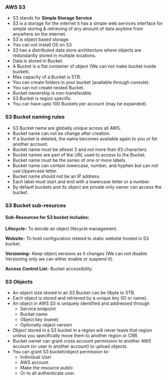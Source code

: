 ### AWS S3 ###
- S3 stands for **Simple Storage Service**
- S3 is a storage for the internet it has a simple web services interface for simple storing & retrieving of any amount of data anytime from anywhere on the internet.
- S3 is object based storage.
- You can not install OS on S3.
- S3 has a distributed data store architecture where objects are redundantly stored in multiple locations.
- Data is stored in Bucket.
- A Bucket is a flat container of object (We can not make bucket inside bucket).
- Max capacity of a Bucket is 5TB.
- You can create folders in your bucket (available through console).
- You can not create nested Bucket.
- Bucket ownership is non-transferable.
- S3 Bucket is region specific.
- You can have upto 100 Buckets per account (may be expanded).

### S3 Bucket naming rules ###
- S3 Bucket name are globally unique across all AWS.
- Bucket name can not be change after creation.
- If a bucket is deleted, the name becomes available again to you or for another account.
- Bucket name must be atleast 3 and not more than 63 characters.
- Bucket names are part of the URL used to access to the Bucket.
- Bucket name must be the series of one or more labels.
- Bucket name can contain lowercase, number, and hyphen but can not use Uppercase letter.
- Bucket name should not be an IP address.
- Each label must start and end with a lowercase letter or a number.
- By default buckets and its object are private only owner can access the bucket.

### S3 Bucket sub-resurces ###
#### Sub-Resources for S3 bucket includes: ####

**Lifecycle-** To decide an object lifecycle management.

**Website-** To hold configuration related to static website hosted in S3 bucket.

**Versioning-** Keep object versions as it changes (We can not disable Versioning only we can either enable or suspend it).

**Access Control List-** Bucket accessibility.

### S3 Objects ###
- An object size stored in an S3 Bucket can be 0byte to 5TB.
- Each object is stored and retrieved by a unique key (ID or name).
- An object in AWS S3 is uniquely identified and addressed through 
  - Service endpoint
  - Bucket name
  - Object key (name)
  - Optionally object version
- Object stored in a S3 bucket in a region will never leave that region unless you specifically move them to another region or CRR.
- Bucket owner can grant cross account permission to another AWS account (or user in another account) to upload objects.
- You can grant S3 bucket/object permission to-
  - Individual User
  - AWS account 
  - Make the resource public 
  - Or to all authenticate user.

